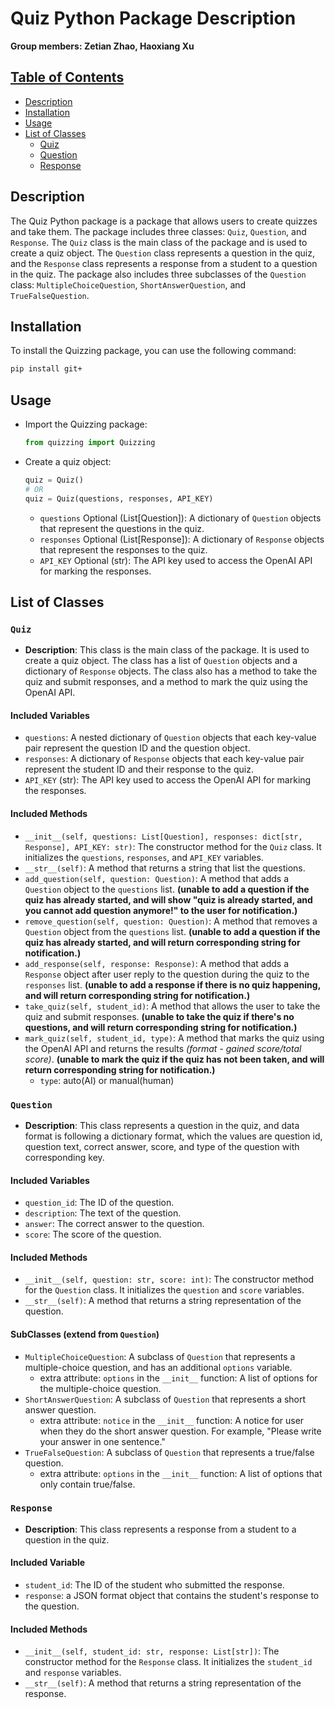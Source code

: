 # Quiz Python Package Description 

**Group members: Zetian Zhao, Haoxiang Xu**

## [Table of Contents](#table-of-contents)

- [Description](#description)
- [Installation](#installation)
- [Usage](#usage)
- [List of Classes](#list-of-classes)
  - [Quiz](#quiz)
  - [Question](#question)
  - [Response](#response)

<a name="description"></a>

## Description

The Quiz Python package is a package that allows users to create quizzes and take them. The package includes three classes: `Quiz`, `Question`, and `Response`. The `Quiz` class is the main class of the package and is used to create a quiz object. The `Question` class represents a question in the quiz, and the `Response` class represents a response from a student to a question in the quiz. The package also includes three subclasses of the `Question` class: `MultipleChoiceQuestion`, `ShortAnswerQuestion`, and `TrueFalseQuestion`.

<a name="installation"></a>

## Installation

To install the Quizzing package, you can use the following command:

```bash
pip install git+
```

<a name="usage"></a>

## Usage

- Import the Quizzing package:

  ```python
  from quizzing import Quizzing
  ```

- Create a quiz object:

  ```python
  quiz = Quiz()
  # OR
  quiz = Quiz(questions, responses, API_KEY)
  ```

  - `questions` Optional (List[Question]): A dictionary of `Question` objects that represent the questions in the quiz.
  - `responses` Optional (List[Response]): A dictionary of `Response` objects that represent the responses to the quiz.
  - `API_KEY` Optional (str): The API key used to access the OpenAI API for marking the responses.

<a name="list-of-classes"></a>

## List of Classes

<a name="quiz"></a>

### `Quiz`

- **Description**: This class is the main class of the package. It is used to create a quiz object. The class has a list of `Question` objects and a dictionary of `Response` objects. The class also has a method to take the quiz and submit responses, and a method to mark the quiz using the OpenAI API.

#### Included Variables

- `questions`: A nested dictionary of `Question` objects that each key-value pair represent the question ID and the question object.
- `responses`: A dictionary of `Response` objects that each key-value pair represent the student ID and their response to the quiz.
- `API_KEY` (str): The API key used to access the OpenAI API for marking the responses.

#### Included Methods

- `__init__(self, questions: List[Question], responses: dict[str, Response], API_KEY: str)`: The constructor method for the `Quiz` class. It initializes the `questions`, `responses`, and `API_KEY` variables.
- `__str__(self)`: A method that returns a string that list the questions.
- `add_question(self, question: Question)`: A method that adds a `Question` object to the `questions` list.
  **(unable to add a question if the quiz has already started, and will show "quiz is already started, and you cannot add question anymore!" to the user for notification.)**
- `remove_question(self, question: Question)`: A method that removes a `Question` object from the `questions` list.
  **(unable to add a question if the quiz has already started, and will return corresponding string for notification.)**
- `add_response(self, response: Response)`: A method that adds a `Response` object after user reply to the question during the quiz to the `responses` list.
  **(unable to add a response if there is no quiz happening, and will return corresponding string for notification.)**
- `take_quiz(self, student_id)`: A method that allows the user to take the quiz and submit responses.
  **(unable to take the quiz if there's no questions, and will return corresponding string for notification.)**
- `mark_quiz(self, student_id, type)`: A method that marks the quiz using the OpenAI API and returns the results _(format - gained score/total score)_.
  **(unable to mark the quiz if the quiz has not been taken, and will return corresponding string for notification.)**
  - `type`: auto(AI) or manual(human)

<a name="question"></a>

### `Question`

- **Description**: This class represents a question in the quiz, and data format is following a dictionary format, which the values are question id, question text, correct answer, score, and type of the question with corresponding key.

#### Included Variables

- `question_id`: The ID of the question.
- `description`: The text of the question.
- `answer`: The correct answer to the question.
- `score`: The score of the question.

#### Included Methods

- `__init__(self, question: str, score: int)`: The constructor method for the `Question` class. It initializes the `question` and `score` variables.
- `__str__(self)`: A method that returns a string representation of the question.

#### SubClasses (extend from `Question`)

- `MultipleChoiceQuestion`: A subclass of `Question` that represents a multiple-choice question, and has an additional `options` variable.
  - extra attribute: `options` in the `__init__` function: A list of options for the multiple-choice question.
- `ShortAnswerQuestion`: A subclass of `Question` that represents a short answer question.
  - extra attribute: `notice` in the `__init__` function: A notice for user when they do the short answer question. For example, "Please write your answer in one sentence."
- `TrueFalseQuestion`: A subclass of `Question` that represents a true/false question.
  - extra attribute: `options` in the `__init__` function: A list of options that only contain true/false.

### `Response`

- **Description**: This class represents a response from a student to a question in the quiz. 

#### Included Variable

- `student_id`: The ID of the student who submitted the response.
- `response`: a JSON format object that contains the student's response to the question.

#### Included Methods

- `__init__(self, student_id: str, response: List[str])`: The constructor method for the `Response` class. It initializes the `student_id` and `response` variables.
- `__str__(self)`: A method that returns a string representation of the response.
